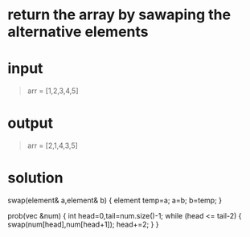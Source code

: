 # return the array by sawaping the alternative elements

# input
>arr = [1,2,3,4,5] 
# output   
>arr = [2,1,4,3,5] 

# solution
swap(element& a,element& b)
{
    element temp=a;
    a=b;
    b=temp;
}

prob(vec<int> &num)
{
    int head=0,tail=num.size()-1;
    while (head <= tail-2)
    {
        swap(num[head],num[head+1]);
        head+=2;
    }
}